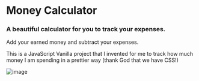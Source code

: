 # Money Calculator
### A beautiful calculator for you to track your expenses.

Add your earned money and subtract your expenses.

This is a JavaScript Vanilla project that I invented for me to track how much money I am spending in a prettier way (thank God that we have CSS!)

![image](https://user-images.githubusercontent.com/70597850/192814882-9082fd7c-d130-4550-b30a-aad5756587b1.png)
